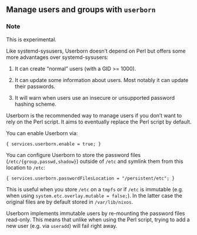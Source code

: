 ## Manage users and groups with `userborn`

### Note

This is experimental.

Like systemd-sysusers, Userborn doesn’t depend on Perl but offers some more advantages over systemd-sysusers:

1.  It can create “normal” users (with a GID \>= 1000).

2.  It can update some information about users. Most notably it can update their passwords.

3.  It will warn when users use an insecure or unsupported password hashing scheme.

Userborn is the recommended way to manage users if you don’t want to rely on the Perl script. It aims to eventually replace the Perl script by default.

You can enable Userborn via:

```programlisting
{ services.userborn.enable = true; }
```

You can configure Userborn to store the password files (`/etc/{group,passwd,shadow}`) outside of `/etc` and symlink them from this location to `/etc`:

```programlisting
{ services.userborn.passwordFilesLocation = "/persistent/etc"; }
```

This is useful when you store `/etc` on a `tmpfs` or if `/etc` is immutable (e.g. when using `system.etc.overlay.mutable = false;`). In the latter case the original files are by default stored in `/var/lib/nixos`.

Userborn implements immutable users by re-mounting the password files read-only. This means that unlike when using the Perl script, trying to add a new user (e.g. via `useradd`) will fail right away.
